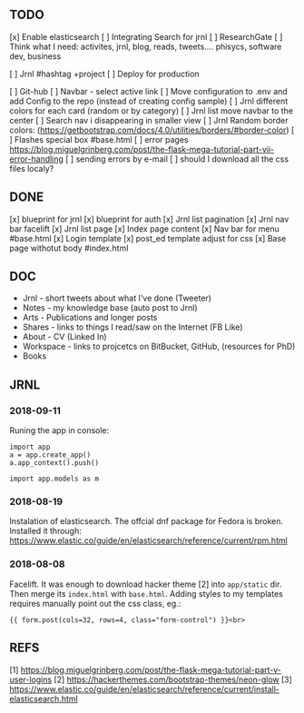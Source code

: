 ## TODO

[x] Enable elasticsearch
[ ] Integrating Search for jrnl
[ ] ResearchGate 
[ ] Think what I need: activites, jrnl, blog, reads, tweets.... phisycs, software dev, business

[ ] Jrnl #hashtag +project 
[ ] Deploy for production

[ ] Git-hub
[ ] Navbar - select active link
[ ] Move configuration to .env and add Config to the repo (instead of creating config sample)
[ ] Jrnl different colors for each card (random or by category)
[ ] Jrnl list move navbar to the center
[ ] Search nav i disappearing in smaller view
[ ] Jrnl Random border colors: (https://getbootstrap.com/docs/4.0/utilities/borders/#border-color) 
[ ] Flashes special box #base.html
[ ] error pages https://blog.miguelgrinberg.com/post/the-flask-mega-tutorial-part-vii-error-handling
[ ] sending errors by e-mail
[ ] should I download all the css files localy?

## DONE
[x] blueprint for jrnl
[x] blueprint for auth
[x] Jrnl list pagination
[x] Jrnl nav bar facelift
[x] Jrnl list page
[x] Index page content
[x] Nav bar for menu #base.html
[x] Login template
[x] post_ed template adjust for css
[x] Base page withotut body #index.html

## DOC
- Jrnl - short tweets about what I've done (Tweeter)
- Notes - my knowledge base (auto post to Jrnl)
- Arts - Publications and longer posts
- Shares - links to things I read/saw on the Internet (FB Like) 
- About - CV (Linked In)
- Workspace - links to projcetcs on BitBucket, GitHub, (resources for PhD)
- Books


## JRNL

### 2018-09-11
Runing the app in console:
``` 
import app
a = app.create_app()
a.app_context().push()

import app.models as m
```

### 2018-08-19
Instalation of elasticsearch. The offcial dnf package for Fedora is broken. Installed it through:
https://www.elastic.co/guide/en/elasticsearch/reference/current/rpm.html

### 2018-08-08
Facelift. It was enough to download hacker theme [2] into `app/static` dir. Then merge its `index.html`
with `base.html`. Adding styles to my templates requires manually point out the css class, eg.:
```
{{ form.post(cols=32, rows=4, class="form-control") }}<br>
``` 

## REFS
[1] https://blog.miguelgrinberg.com/post/the-flask-mega-tutorial-part-v-user-logins
[2] https://hackerthemes.com/bootstrap-themes/neon-glow
[3] https://www.elastic.co/guide/en/elasticsearch/reference/current/install-elasticsearch.html